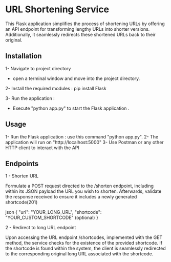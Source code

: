 # URL Shortening Service 

This Flask application simplifies the process of shortening URLs by offering an API endpoint for transforming lengthy URLs into shorter versions. Additionally, it seamlessly redirects these shortened URLs back to their original.

## Installation 

1- Navigate to project directory 
 - open a terminal window and move into the project directory. 

2- Install the required modules : pip install Flask

3- Run the application :
 - Execute "python app.py" to start the Flask application .


## Usage 
1- Run the Flask application : use this command "python app.py".
2- The application will run on "http://localhost:5000"
3- Use Postman or any other HTTP client to interact with the API

## Endpoints 
1 - Shorten URL 

Formulate a POST request directed to the /shorten endpoint, including within its JSON payload the URL you wish to shorten. Afterwards, validate the response received to ensure it includes a newly generated shortcode(201)

json
{
    "url": "YOUR_LONG_URL",
    "shortcode": "YOUR_CUSTOM_SHORTCODE" (optional)
}

2 - Redirect to long URL endpoint

Upon accessing the URL endpoint /shortcodes, implemented with the GET method, the service checks for the existence of the provided shortcode. If the shortcode is found within the system, the client is seamlessly redirected to the corresponding original long URL associated with the shortcode.
